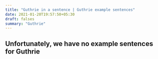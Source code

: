 ```yaml
---
title: "Guthrie in a sentence | Guthrie example sentences"
date: 2021-01-20T19:57:50+05:30
draft: falses
summary: "Guthrie"
---
```

## Unfortunately, we have no example sentences for Guthrie                 
